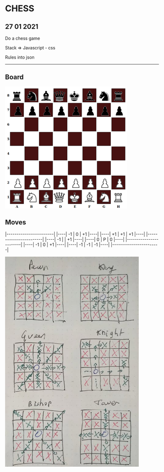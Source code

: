 # CHESS

## 27 01 2021

Do a chess game

Stack => Javascript - css

Rules into json

***

## Board

![Screenshot](board.png)

## Moves
|------------------------|
|----| -1 |  0 | +1 |----|
|----| +1 | +1 | +1 |----|
|------------------------|
|----| -1 |    | +1 |----|
|----|  0 | P  |  0 |----|
|------------------------|
|----| -1 |  0 | +1 |----|
|----| -1 | -1 | -1 |----|
|------------------------|

![Screenshot](move.jpeg)


